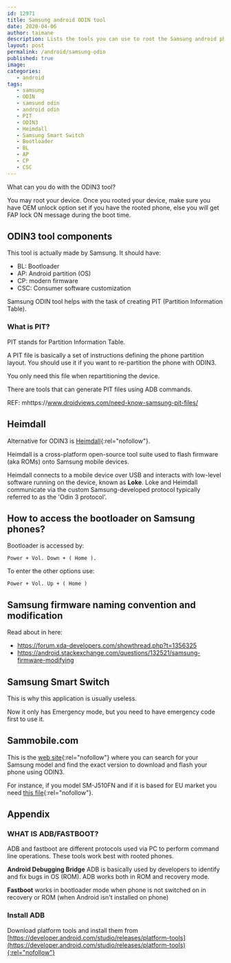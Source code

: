 ```yaml
---
id: 12971
title: Samsung android ODIN tool
date: 2020-04-06
author: taimane
description: Lists the tools you can use to root the Samsung android phone, provides few tips on each tool and explains how not to get the FAP lock. 
layout: post
permalink: /android/samsung-odin
published: true
image: 
categories: 
   - android
tags:
   - samsung
   - ODIN
   - samsund odin
   - android odin
   - PIT
   - ODIN3
   - Heimdall
   - Samsung Smart Switch
   - Bootloader
   - BL
   - AP
   - CP
   - CSC
---
```

What can you do with the ODIN3 tool?
 
You may root your device. Once you rooted your device, make sure you have OEM unlock option set if you have the rooted phone, else you will get FAP lock ON message during the boot time.
 
 
## ODIN3 tool components
 
This tool is actually made by Samsung. It should have: 
 
* BL: Bootloader
* AP: Android partition (OS)
* CP: modern firmware
* CSC: Consumer software customization
 
Samsung ODIN tool helps with the task of creating PIT (Partition Information Table).

### What is PIT?
 
PIT stands for Partition Information Table.
 
A PIT file is basically a set of instructions defining the phone partition layout. You should use it if you want to re-partition the phone with ODIN3.
 
You only need this file when repartitioning the device.
 
There are tools that can generate PIT files using ADB commands.
 
REF: mhttps://www.droidviews.com/need-know-samsung-pit-files/
 
 
## Heimdall
 
Alternative for ODIN3 is [Heimdall](https://gitlab.com/BenjaminDobell/Heimdall){:rel="nofollow"}.
 
Heimdall is a cross-platform open-source tool suite used to flash firmware (aka ROMs) onto Samsung mobile devices.
 
Heimdall connects to a mobile device over USB and interacts with low-level software running on the device, known as **Loke**. Loke and Heimdall communicate via the custom Samsung-developed protocol typically referred to as the 'Odin 3 protocol'.
 
 
## How to access the bootloader on Samsung phones?
 
Bootloader is accessed by:
 
```
Power + Vol. Down + ( Home ).
```
 
 
To enter the other options use:
 
```
Power + Vol. Up + ( Home )
```
 
## Samsung firmware naming convention and modification
 
Read about in here:  
* https://forum.xda-developers.com/showthread.php?t=1356325
* https://android.stackexchange.com/questions/132521/samsung-firmware-modifying
 
 
 
##  Samsung Smart Switch
 
This is why this application is usually useless.
 
Now it only has Emergency mode, but you need to have emergency code first to use it.
 
 
 
## Sammobile.com
 
This is the [web site](https://www.sammobile.com){:rel="nofollow"} where you can search for your Samsung model and find the exact version to download and flash your phone using ODIN3.
 
For instance, if you model SM-J510FN and if it is based for EU market you need [this file](https://www.sammobile.com/samsung/galaxy-j5-2016/firmware/SM-J510FN/SEE/download/J510FNXXS3BSH2/291252/){:rel="nofollow"}.
 
## Appendix
 
### WHAT IS ADB/FASTBOOT?
 
ADB and fastboot are different protocols used via PC to perform command line operations. These tools work best with rooted phones.
 
**Android Debugging Bridge** ADB is basically used by developers to identify and fix bugs in OS (ROM). ADB works both in ROM and recovery mode.
 
**Fastboot** works in bootloader mode when phone is not switched on in recovery or ROM (when Android isn't installed on phone)
 
### Install ADB
 
Download platform tools and install them from
[https://developer.android.com/studio/releases/platform-tools](https://developer.android.com/studio/releases/platform-tools){:rel="nofollow"}
 
<!--
Rooting Samsung Galaxy using TWRP
 
TWRP
https://www.mediafire.com/file/844c26g346r2f5n/TWRP_3.0.2_SM_J5_2016_Nougat_7.1.1.tar/file
 
Super SU
http://www.mediafire.com/file/vjcjh24gx80g01y/SuperSU-v2.82-20170528234214.zip/file
 
Procedure
https://www.youtube.com/watch?v=aCeSV7dMylI -->

